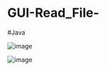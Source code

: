 # GUI-Read_File-
#Java


![image](https://user-images.githubusercontent.com/79439802/177727184-8ec93a89-b45b-40b5-b857-c8137b1a90a1.png)

![image](https://user-images.githubusercontent.com/79439802/177727347-9ab0d45f-3894-41f6-b2a7-8b518b2949c8.png)




